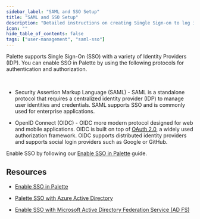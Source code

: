 ```yaml
---
sidebar_label: "SAML and SSO Setup"
title: "SAML and SSO Setup"
description: "Detailed instructions on creating Single Sign-on to log in to Palette using SAML 2.0"
icon: ""
hide_table_of_contents: false
tags: ["user-management", "saml-sso"]
---
```




Palette supports Single Sign-On (SSO) with a variety of Identity Providers (IDP). You can enable SSO in Palette by using the following protocols for authentication and authorization.

<br />


- Security Assertion Markup Language (SAML) - SAML is a standalone protocol that requires a centralized identity provider (IDP) to manage user identities and credentials. SAML supports SSO and is commonly used for enterprise applications.


- OpenID Connect (OIDC) - OIDC more modern protocol designed for web and mobile applications. OIDC is built on top of [OAuth 2.0](https://www.rfc-editor.org/rfc/rfc6749), a widely used authorization framework. OIDC supports distributed identity providers and supports social login providers such as Google or GitHub.

Enable SSO by following our [Enable SSO in Palette](enable-saml.md) guide. 

## Resources

- [Enable SSO in Palette](enable-saml.md)


- [Palette SSO with Azure Active Directory](palette-sso-azure-ad.md)


- [Enable SSO with Microsoft Active Directory Federation Service (AD FS)](palette-sso-with-adfs.md)
